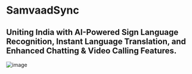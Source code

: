 # SamvaadSync

## **Uniting India with AI-Powered Sign Language Recognition, Instant Language Translation, and Enhanced Chatting & Video Calling Features.**

![image](https://github.com/Nishitbaria/SamvaadSync/assets/85815172/1a1c1087-65ba-47cf-88b2-c98b812320f5)

